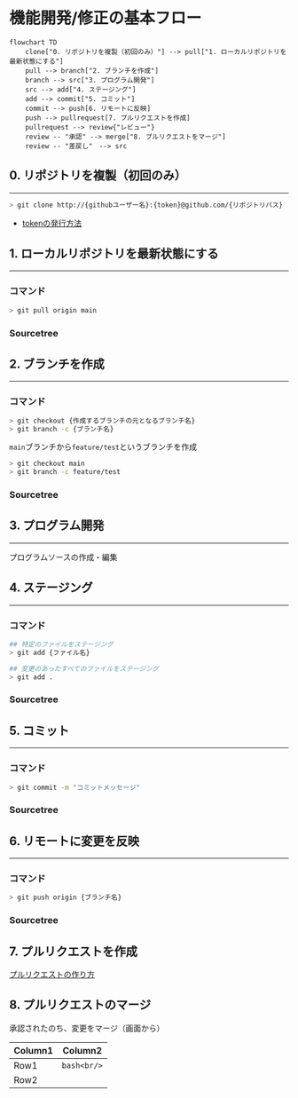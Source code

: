 # 機能開発/修正の基本フロー

```mermaid
flowchart TD
    clone["0. リポジトリを複製（初回のみ）"] --> pull["1. ローカルリポジトリを最新状態にする"]
    pull --> branch["2. ブランチを作成"]
    branch --> src["3. プログラム開発"]
    src --> add["4. ステージング"]
    add --> commit["5. コミット"]
    commit --> push[6. リモートに反映]
    push --> pullrequest[7. プルリクエストを作成]
    pullrequest --> review{"レビュー"}
    review -- "承認" --> merge["8. プルリクエストをマージ"]
    review -- "差戻し"　--> src

```
## 0. リポジトリを複製（初回のみ）
---
```bash
> git clone http://{githubユーザー名}:{token}@github.com/{リポジトリパス}
```
- [tokenの発行方法](token.md)

## 1. ローカルリポジトリを最新状態にする
---
### コマンド
```bash
> git pull origin main
```

### Sourcetree

## 2. ブランチを作成
---

### コマンド
```bash
> git checkout {作成するブランチの元となるブランチ名}
> git branch -c {ブランチ名}
```
`main`ブランチから`feature/test`というブランチを作成
```bash
> git checkout main
> git branch -c feature/test
```

### Sourcetree

## 3. プログラム開発
---
プログラムソースの作成・編集

## 4. ステージング
---
### コマンド
```bash
## 特定のファイルをステージング
> git add {ファイル名}

## 変更のあったすべてのファイルをステージング
> git add .
```

### Sourcetree

## 5. コミット
---

### コマンド
```bash
> git commit -m "コミットメッセージ"
```

### Sourcetree

## 6. リモートに変更を反映
---
### コマンド
```bash
> git push origin {ブランチ名}
```

### Sourcetree

## 7. プルリクエストを作成
[プルリクエストの作り方](index.md)

## 8. プルリクエストのマージ
承認されたのち、変更をマージ（画面から）



| Column1 | Column2         |
| ------- | --------------- |
| Row1    | ```bash<br/>``` |
| Row2    |                 |
